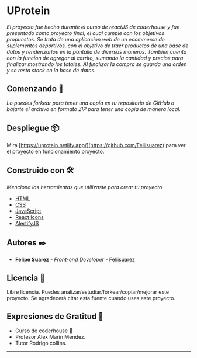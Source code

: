 # UProtein

_El proyecto fue hecho durante el curso de reactJS de coderhouse y fue presentado como proyecto final, el cual cumple con los objetivos propuestos. Se trata de una aplicacion web de un ecommerce de suplementos deportivos, con el objetivo de traer productos de una base de datos y renderizarlos en la pantalla de diversas maneras. Tambien cuenta con la funcion de agregar al carrito, sumando la cantidad y precios para finalizar mostrando los totales. Al finalizar la compra se guarda una orden y se resta stock en la base de datos._

## Comenzando 🚀

_Lo puedes forkear para tener una copia en tu repositorio de GitHub o bajarte el archivo en formato ZIP para tener una copia de manera local._

## Despliegue 📦

Mira [https://uprotein.netlify.app/](https://github.com/Feliisuarez) para ver el proyecto en funcionamiento proyecto.

## Construido con 🛠️

_Menciona las herramientas que utilizaste para crear tu proyecto_

- [HTML](https://developer.mozilla.org/es/docs/Web/HTML)
- [CSS](https://developer.mozilla.org/es/docs/Web/CSS)
- [JavaScript](https://developer.mozilla.org/es/docs/Web/JavaScript)
- [React Icons](https://react-icons.github.io/react-icons/)
- [AlertifyJS](https://alertifyjs.com/)

## Autores ✒️

- **Felipe Suarez** - _Front-end Developer_ - [Feliisuarez](https://github.com/Feliisuarez)

## Licencia 📄

Libre licencia. Puedes analizar/estudiar/forkear/copiar/mejorar este proyecto. Se agradecerá citar esta fuente cuando uses este proyecto.

## Expresiones de Gratitud 🎁

- Curso de coderhouse 📢
- Profesor Alex Marin Mendez.
- Tutor Rodrigo collins.

---
